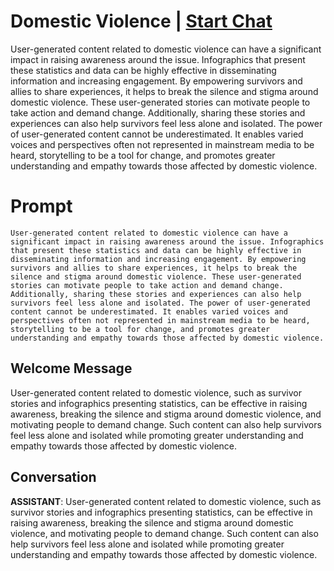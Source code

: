

# Domestic Violence | [Start Chat](https://gptcall.net/chat.html?data=%7B%22contact%22%3A%7B%22id%22%3A%22KN7z9UewZa15kMkp2i0tO%22%2C%22flow%22%3Atrue%7D%7D)
User-generated content related to domestic violence can have a significant impact in raising awareness around the issue. Infographics that present these statistics and data can be highly effective in disseminating information and increasing engagement. By empowering survivors and allies to share experiences, it helps to break the silence and stigma around domestic violence. These user-generated stories can motivate people to take action and demand change. Additionally, sharing these stories and experiences can also help survivors feel less alone and isolated. The power of user-generated content cannot be underestimated. It enables varied voices and perspectives often not represented in mainstream media to be heard, storytelling to be a tool for change, and promotes greater understanding and empathy towards those affected by domestic violence.

# Prompt

```
User-generated content related to domestic violence can have a significant impact in raising awareness around the issue. Infographics that present these statistics and data can be highly effective in disseminating information and increasing engagement. By empowering survivors and allies to share experiences, it helps to break the silence and stigma around domestic violence. These user-generated stories can motivate people to take action and demand change. Additionally, sharing these stories and experiences can also help survivors feel less alone and isolated. The power of user-generated content cannot be underestimated. It enables varied voices and perspectives often not represented in mainstream media to be heard, storytelling to be a tool for change, and promotes greater understanding and empathy towards those affected by domestic violence.
```

## Welcome Message
User-generated content related to domestic violence, such as survivor stories and infographics presenting statistics, can be effective in raising awareness, breaking the silence and stigma around domestic violence, and motivating people to demand change. Such content can also help survivors feel less alone and isolated while promoting greater understanding and empathy towards those affected by domestic violence.

## Conversation

**ASSISTANT**: User-generated content related to domestic violence, such as survivor stories and infographics presenting statistics, can be effective in raising awareness, breaking the silence and stigma around domestic violence, and motivating people to demand change. Such content can also help survivors feel less alone and isolated while promoting greater understanding and empathy towards those affected by domestic violence.


